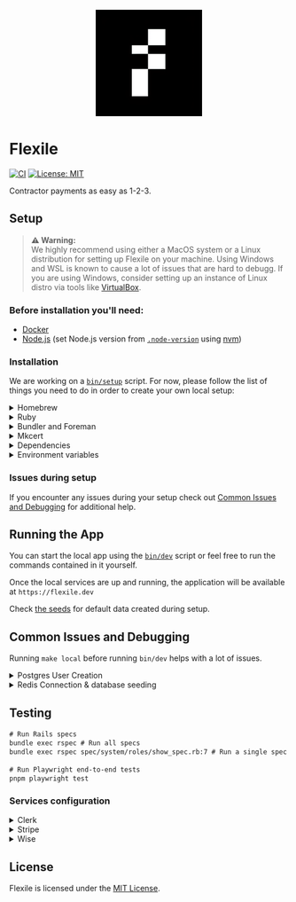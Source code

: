 <p align="center">
  <picture>
    <img src="https://github.com/antiwork/flexile/blob/main/frontend/public/icon-192.png" alt="Flexile Logo">
  </picture>
</p>

# Flexile

[![CI](https://github.com/antiwork/flexile/actions/workflows/ci.yml/badge.svg?branch=main)](https://github.com/antiwork/flexile/actions/workflows/ci.yml?query=branch%3Amain)
[![License: MIT](https://img.shields.io/badge/License-MIT-blue.svg)](https://github.com/antiwork/flexile/blob/main/LICENSE.md)

Contractor payments as easy as 1-2-3.

## Setup

> **⚠️ Warning:**  
> We highly recommend using either a MacOS system or a Linux distribution for setting up Flexile on your machine. Using Windows and WSL is known to cause a lot of issues that are hard to debugg. If you are using Windows, consider setting up an instance of Linux distro via tools like [VirtualBox](https://Virtualbox.org).

### Before installation you'll need:

- [Docker](https://docs.docker.com/engine/install/)
- [Node.js](https://nodejs.org/en/download) (set Node.js version from [`.node-version`](.node-version) using [nvm](https://github.com/nvm-sh/nvm))

### Installation

We are working on a [`bin/setup`](bin/setup) script. For now, please follow the list of things you need to do in order to create your own local setup:

<details>
<summary>Homebrew</summary>

Follow official [Homebrew documentation](https://brew.sh/) for installation.

</details>

<details>
<summary>Ruby</summary>

Set up [rbenv](https://github.com/rbenv/rbenv) using Homebrew and set the version to the one in [.ruby-version](https://github.com/antiwork/flexile/blob/main/.ruby-version) file.

```shell
rbenv install $(cat .ruby-version)
rbenv local $(cat .ruby-version)
rbenv rehash
```

</details>

<details>
<summary>Bundler and Foreman</summary>

Run `cd backend && gem install bundler foreman`

</details>

<details>
<summary>Mkcert</summary>

Next.js automatically downloads binaries of mkcert.js when running the app, but you need additional libraries if you are on Linux. 

If you encounter issues related to SSL it is a good idea to install Mkcert locally to debug further.

Refer to [mkcert documentation](https://github.com/FiloSottile/mkcert) for more information.

</details>

<details>
<summary>Dependencies</summary>

Install dependencies using `pnpm i` and then `cd backend && bundle i`

</details>

<details>
<summary>Environment variables</summary>

#### Antiwork Team member

If you are an Antiwork team member you can pull .env file by using `pnpx vercel env pull .env`

#### Other contributors

`cp .env.example .env` then fill in missing values and your own keys. A guide on how to set the nescessary ones is in [Services Configuration](#services-configuration).

</details>

### Issues during setup

If you encounter any issues during your setup check out [Common Issues and Debugging](#common-issues-and-debugging) for additional help.

## Running the App

You can start the local app using the [`bin/dev`](bin/dev) script or feel free to run the commands contained in it yourself.

Once the local services are up and running, the application will be available at `https://flexile.dev`

Check [the seeds](backend/config/data/seed_templates/gumroad.json) for default data created during setup.

## Common Issues and Debugging

Running `make local` before running `bin/dev` helps with a lot of issues.

<details>
<summary>Postgres User Creation</summary>

**Issue:** When running `bin/dev` (after `bin/setup`) encountered `FATAL: role "username" does not exist`

**Resolution:** The PostgreSQL user should be created automatically in the Docker container. If you still encounter this issue, manually create the user in the Docker PostgreSQL instance:

```
docker exec flexile-db-1 psql -U username -d postgres -c "CREATE USER username WITH LOGIN CREATEDB SUPERUSER PASSWORD 'password';"
```

This targets the Docker PostgreSQL instance rather than any local installation.

</details>

<details>
<summary>Redis Connection & database seeding</summary>

**Issue:** First attempt to run `bin/dev` failed with `Redis::CannotConnectError` on port 6389.

**Resolution:** Run `make local` first then re-run `bin/dev`. If the data is not seeded properly, run `db:reset` and then re-run.

</details>

## Testing

```shell
# Run Rails specs
bundle exec rspec # Run all specs
bundle exec rspec spec/system/roles/show_spec.rb:7 # Run a single spec

# Run Playwright end-to-end tests
pnpm playwright test
```

### Services configuration

<details>
<summary>Clerk</summary>

1. Go to [clerk.com](https://clerk.com) and create a new app.
2. Name it whatever you like and **disable all login methods except Email Addres and Google**.
   ![Clerk Sanbox Creation](https://github.com/user-attachments/assets/8d69def9-b55e-4103-9ae9-324549a2e2b5)
3. Once created, copy the Publishable Key into `NEXT_PUBLIC_CLERK_PUBLISHABLE_KEY` and Secret Key into `CLERK_SECRET_KEY` in the .env file.
   ![Clerk Env Variables](https://github.com/user-attachments/assets/df3381e6-017a-4e01-8bd3-5793e5f5d31e)

</details>

<details>
<summary>Stripe</summary>

1. Go to your `Developers` dashboard at [stripe.com](https://stripe.com).
2. Turn on `Test mode`.
3. Go to the `API Keys` tab and copy the Publishable Key into `NEXT_PUBLIC_STRIPE_PUBLISHABLE_KEY` and Secret Key into `STRIPE_SECRET_KEY` in the .env file.
   ![Stripe Secret Key](https://github.com/user-attachments/assets/0830b226-f2c2-4b92-a28f-f4682ad03ec0)

</details>

<details>
<summary>Wise</summary>

1. Go to [sandbox.transferwise.tech](https://sandbox.transferwise.tech/) and make a brand new Wise account using the register option and following Wise instructions.
2. Once you got your account set up click on your profile.
   ![Wise Sandbox Page](https://github.com/user-attachments/assets/bb8da9f7-a2cc-4c92-906c-a01c62df9870)
3. Copy your Membership number and paste it into `WISE_PROFILE_ID` in the .env file.
   ![Wise Sandbox Profile Settings](https://github.com/user-attachments/assets/790a43be-e41f-47ef-8ef9-05b6c8117cfc)
4. Go to Integrations and Tools and then to API tokens.
5. Create a new API token making sure it is set to Full Access.
6. Reveal the full API key and copy it into `WISE_API_KEY` in the .env file.
   ![Wise Sandbox API Settings](https://github.com/user-attachments/assets/f20be40f-0790-4435-abe6-8077a6c86fc3)  

</details>

## License

Flexile is licensed under the [MIT License](LICENSE.md).
